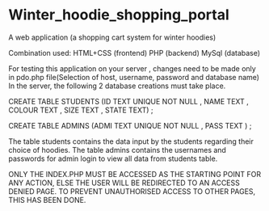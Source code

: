 # Winter_hoodie_shopping_portal
A web application (a shopping cart system for winter hoodies)

Combination used:
HTML+CSS (frontend)
PHP (backend)
MySql (database)

For testing this application on your server , changes need to be made only in pdo.php file(Selection of host, username, password and database name)
In the server,  the following 2 database creations must take place.

CREATE TABLE STUDENTS (ID TEXT UNIQUE NOT NULL , NAME TEXT , COLOUR TEXT , SIZE TEXT , STATE TEXT) ;

CREATE TABLE ADMINS (ADMI TEXT UNIQUE NOT NULL , PASS TEXT ) ;

The table students contains the data input by the students regarding their choice of hoodies.
The table admins contains the usernames and passwords for admin login to view all data from students table. 

ONLY THE INDEX.PHP MUST BE ACCESSED AS THE STARTING POINT FOR ANY ACTION, ELSE THE USER WILL BE REDIRECTED TO AN ACCESS DENIED PAGE. TO PREVENT UNAUTHORISED ACCESS TO OTHER PAGES, THIS HAS BEEN DONE.
